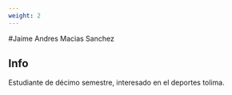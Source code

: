 ```yaml
---
weight: 2
---
```



#Jaime Andres Macias Sanchez

## Info

Estudiante de décimo semestre, interesado en el deportes tolima.